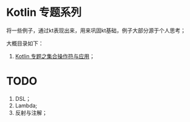 # Kotlin 专题系列

将一些例子，通过kt表现出来，用来巩固kt基础，例子大部分源于个人思考；

大概目录如下：

1. [Kotlin 专题之集合操作符与应用](./md/Kotlin专题之集合操作符与应用.md)；

# TODO

1. DSL；
2. Lambda;
3. 反射与注解；

